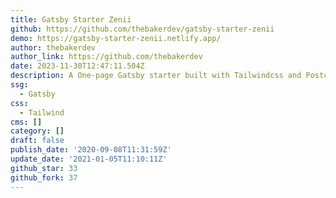 ```yaml
---
title: Gatsby Starter Zenii
github: https://github.com/thebakerdev/gatsby-starter-zenii
demo: https://gatsby-starter-zenii.netlify.app/
author: thebakerdev
author_link: https://github.com/thebakerdev
date: 2023-11-30T12:47:11.504Z
description: A One-page Gatsby starter built with Tailwindcss and Postcss.
ssg:
  - Gatsby
css:
  - Tailwind
cms: []
category: []
draft: false
publish_date: '2020-09-08T11:31:59Z'
update_date: '2021-01-05T11:10:11Z'
github_star: 33
github_fork: 37
---
```


